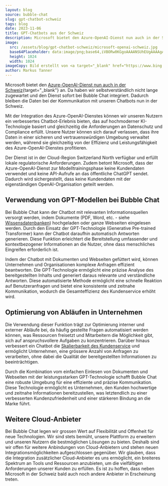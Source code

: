 ```yaml
---
layout: blog
source: bubble-chat
slug: gpt-chatbot-schweiz
tags: blog
date: 2023-11-06
title: GPT-Chatbots aus der Schweiz
description: Microsoft bietet den Azure-OpenAI-Dienst nun auch in der Schweiz an. Dadurch bleiben die Daten bei der Kommunikation mit GPT-Chatbots nun in der Schweiz.
image:
  src: /assets/blog/gpt-chatbot-schweiz/microsoft-openai-schweiz.jpg
  base64Placeholder: data:image/png;base64,iVBORw0KGgoAAAANSUhEUgAAAAgAAAAICAIAAABLbSncAAAACXBIWXMAAAsTAAALEwEAmpwYAAAA00lEQVR4nAHIADf/AAArVQApTwAkRgATMwAGKQAEISIHGlUIFAAoeJYCYIIAQWUAU24FTWISLD1SODyYSToAH36eMZm0UcnXf+v1Xc7dW62tR11ajVM9AC+VtH7//5Tx/3z//23y/4zu/3i8rnhjSgA6psVu6PYUY5YfdbYYcp8tdZpBlJJibFwACWaGIoKfK5KnKH6SSZ+pI32GSGxpYltRAAAzUwApTQBQcQBQagAwSwAySTFCTTU1OgAAETMACzAAFTQADS0ACCoAFCsADiYAAyOD5EKFdNWIqgAAAABJRU5ErkJggg==
  height: 1024
  width: 1024
imageCopy: Bild erstellt von <a target="_blank" href="https://www.bing.com/images/create/microsoft-bietet-openai-dienst-in-der-schweiz-an/6548d143e2a34648ad97d4b22cd86e14?id=5alz6QyuCWoHCBA7E70t4Q%3d%3d&view=detailv2&idpp=genimg&FORM=GCRIDP&mode=overlay">Microsoft Bing Image Creator</a>
author: Markus Tanner
---
```


Microsoft bietet den [Azure-OpenAI-Dienst nun auch in der Schweiz](https://news.microsoft.com/de-ch/2023/09/18/microsoft-gibt-verfugbarkeit-des-azure-openai-dienstes-im-schweizer-rechenzentrum-bekannt-und-beschleunigt-damit-ki-innovation-in-der-schweiz/){target="\_blank"} an. Da haben wir selbstverständlich nicht lange zugewartet und den Dienst sofort bei Bubble Chat integriert. Dadurch bleiben die Daten bei der Kommunikation mit unseren Chatbots nun in der Schweiz.

Mit der Integration des Azure-OpenAI-Dienstes können wir unseren Nutzern ein verbessertes Chatbot-Erlebnis bieten, das auf hochmoderner KI-Technologie basiert und gleichzeitig die Anforderungen an Datenschutz und Compliance erfüllt. Unsere Nutzer können sich darauf verlassen, dass ihre Daten in einer sicheren und vertrauenswürdigen Umgebung verwaltet werden, während sie gleichzeitig von der Effizienz und Leistungsfähigkeit des Azure-OpenAI-Dienstes profitieren.

Der Dienst ist in der Cloud-Region Switzerland North verfügbar und erfüllt lokale regulatorische Anforderungen. Zudem betont Microsoft, dass der Azure-OpenAI-Dienst zur Modelltrainingsphase keine Kundendaten verwendet und keine API-Aufrufe an das öffentliche ChatGPT sendet. Dadurch wird sichergestellt, dass keine Kundendaten mit der eigenständigen OpenAI-Organisation geteilt werden.

## Verwendung von GPT-Modellen bei Bubble Chat

Bei Bubble Chat kann der Chatbot mit relevanten Informationsquellen versorgt werden, indem Dokumente (PDF, Word, etc. - siehe [Wissensdatenbanken](/angebot/chatbots)) hochgeladen oder ganze Webseiten eingelesen werden. Durch den Einsatz der GPT-Technologie (Generative Pre-trained Transformer) kann der Chatbot daraufhin automatisch Antworten generieren. Diese Funktion erleichtert die Bereitstellung umfassender und kontextbezogener Informationen an die Nutzer, ohne dass menschliches Eingreifen erforderlich ist.

Indem der Chatbot mit Dokumenten und Webseiten gefüttert wird, können Unternehmen und Organisationen komplexe Anfragen effizient beantworten. Die GPT-Technologie ermöglicht eine präzise Analyse des bereitgestellten Inhalts und generiert daraus relevante und verständliche Antworten. Diese automatisierte Methode ermöglicht eine schnelle Reaktion auf Benutzeranfragen und bietet eine konsistente und zeitnahe Kommunikation, wodurch die Gesamteffizienz des Kundenservice erhöht wird.

## Optimierung von Abläufen in Unternehmen

Die Verwendung dieser Funktion trägt zur Optimierung interner und externer Abläufe bei, da häufig gestellte Fragen automatisiert werden können, was Ressourcen freisetzt und Mitarbeitern die Möglichkeit gibt, sich auf anspruchsvollere Aufgaben zu konzentrieren. Darüber hinaus verbessert ein Chatbot die [Skalierbarkeit des Kundenservice](/angebot/chatbots/) und ermöglicht Unternehmen, eine grössere Anzahl von Anfragen zu verarbeiten, ohne dabei die Qualität der bereitgestellten Informationen zu beeinträchtigen.

Durch die Kombination vom einfachen Einlesen von Dokumenten und Webseiten mit der leistungsstarken GPT-Technologie schafft Bubble Chat eine robuste Umgebung für eine effiziente und präzise Kommunikation. Diese Technologie ermöglicht es Unternehmen, den Kunden hochwertige und zeitnahe Informationen bereitzustellen, was letztendlich zu einer verbesserten Kundenzufriedenheit und einer stärkeren Bindung an die Marke führt.

## Weitere Cloud-Anbieter

Bei Bubble Chat legen wir grossen Wert auf Flexibilität und Offenheit für neue Technologien. Wir sind stets bemüht, unsere Plattform zu erweitern und unseren Nutzern die bestmöglichen Lösungen zu bieten. Deshalb sind wir offen für weitere Anbindungen von Cloud-Anbietern und stehen neuen Integrationsmöglichkeiten aufgeschlossen gegenüber. Wir glauben, dass die Integration zusätzlicher Cloud-Anbieter es uns ermöglicht, ein breiteres Spektrum an Tools und Ressourcen anzubieten, um die vielfältigen Anforderungen unserer Kunden zu erfüllen. Es ist zu hoffen, dass neben Microsoft in der Schweiz bald auch noch andere Anbieter in Erscheinung treten.
